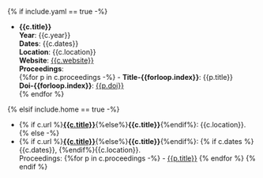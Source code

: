 {% if include.yaml == true -%}
- **{{c.title}}**<br>
**Year**: {{c.year}}<br>
**Dates**: {{c.dates}}<br>
**Location**: {{c.location}}<br>
**Website**: [{{c.website}}]({{c.website}})<br>
**Proceedings**:<br>
    {%for p in c.proceedings -%}
        - **Title-{{forloop.index}}**: {{p.title}}<br>
        **Doi-{{forloop.index}}**: [{{p.doi}}]({{p.doi}})<br>
    {% endfor %}

{% elsif include.home == true -%}
- {% if c.url %}[**{{c.title}}**]({{c.url}}){%else%}**{{c.title}}**{%endif%}: {{c.location}}.
{% else -%}
- {% if c.url %}[**{{c.title}}**]({{c.url}}){%else%}**{{c.title}}**{%endif%}: {% if c.dates %}{{c.dates}}, {%endif%}{{c.location}}.<br>Proceedings:
    {%for p in c.proceedings -%}
        - [{{p.title}}]({{p.doi}})
    {% endfor %}
{% endif %}
